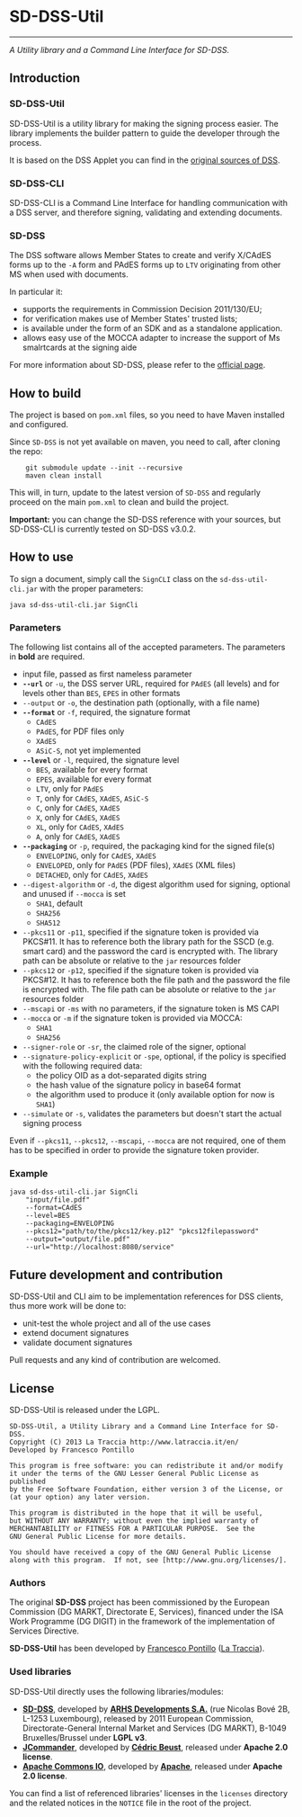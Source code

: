 # SD-DSS-Util
-------
*A Utility library and a Command Line Interface for SD-DSS.*


## Introduction

### SD-DSS-Util

SD-DSS-Util is a utility library for making the signing process easier. The library implements the builder pattern to
guide the developer through the process.

It is based on the DSS Applet you can find in the
[original sources of DSS](https://joinup.ec.europa.eu/software/sd-dss/release/all).

### SD-DSS-CLI

SD-DSS-CLI is a Command Line Interface for handling communication with a DSS server, and therefore signing, validating
and extending documents.

### SD-DSS

The DSS software allows Member States to create and verify X/CAdES forms up to the `-A` form and PAdES forms up to
`LTV` originating from other MS when used with documents.

In particular it:

* supports the requirements in Commission Decision 2011/130/EU;
* for verification makes use of Member States' trusted lists;
* is available under the form of an SDK and as a standalone application.
* allows easy use of the MOCCA adapter to increase the support of Ms smalrtcards at the signing aide

For more information about SD-DSS, please refer to the [official page](https://joinup.ec.europa.eu/software/sd-dss).

## How to build

The project is based on `pom.xml` files, so you need to have Maven installed and configured.

Since `SD-DSS` is not yet available on maven, you need to call, after cloning the repo:

```shell
    git submodule update --init --recursive
    maven clean install
```

This will, in turn, update to the latest version of `SD-DSS` and regularly proceed on the main `pom.xml` to clean
and build the project.

**Important:** you can change the SD-DSS reference with your sources, but SD-DSS-CLI is currently tested on SD-DSS
v3.0.2.

## How to use

To sign a document, simply call the `SignCLI` class on the `sd-dss-util-cli.jar` with the proper parameters:

    java sd-dss-util-cli.jar SignCli

### Parameters
The following list contains all of the accepted parameters. The parameters in **bold** are required.

* input file, passed as first nameless parameter
* **`--url`** or `-u`, the DSS server URL, required for `PAdES` (all levels) and for levels other than `BES`, `EPES` in
other formats
* `--output` or `-o`, the destination path (optionally, with a file name)
* **`--format`** or `-f`, required, the signature format
	* `CAdES`
	* `PAdES`, for PDF files only
	* `XAdES`
	* `ASiC-S`, not yet implemented
* **`--level`** or `-l`, required, the signature level
	* `BES`, available for every format
	* `EPES`, available for every format
	* `LTV`, only for `PAdES`
	* `T`, only for `CAdES`, `XAdES`, `ASiC-S`
	* `C`, only for `CAdES`, `XAdES`
	* `X`, only for `CAdES`, `XAdES`
	* `XL`, only for `CAdES`, `XAdES`
	* `A`, only for `CAdES`, `XAdES`
* **`--packaging`** or `-p`, required, the packaging kind for the signed file(s)
	* `ENVELOPING`, only for `CAdES`, `XAdES`
	* `ENVELOPED`, only for `PAdES` (PDF files), `XAdES` (XML files)
	* `DETACHED`, only for `CAdES`, `XAdES`
* `--digest-algorithm` or `-d`, the digest algorithm used for signing, optional and unused if `--mocca` is set
	* `SHA1`, default
	* `SHA256`
	* `SHA512`
* `--pkcs11` or `-p11`, specified if the signature token is provided via PKCS#11. It has to reference both the library
path for the SSCD (e.g. smart card) and the password the card is encrypted with. The library path can be absolute or
relative to the `jar` resources folder
* `--pkcs12` or `-p12`, specified if the signature token is provided via PKCS#12. It has to reference both the file
path and the password the file is encrypted with. The file path can be absolute or relative to the `jar` resources
folder
* `--mscapi` or `-ms` with no parameters, if the signature token is MS CAPI
* `--mocca` or `-m` if the signature token is provided via MOCCA:
	* `SHA1`
	* `SHA256`
* `--signer-role` or `-sr`, the claimed role of the signer, optional
* `--signature-policy-explicit` or `-spe`, optional, if the policy is specified with the following required data:
	* the policy OID as a dot-separated digits string
	* the hash value of the signature policy in base64 format
	* the algorithm used to produce it (only available option for now is `SHA1`)
* `--simulate` or `-s`, validates the parameters but doesn't start the actual signing process

Even if `--pkcs11`, `--pkcs12`, `--mscapi`, `--mocca` are not required, one of them has to be specified in order to
provide the signature token provider.

### Example

    java sd-dss-util-cli.jar SignCli
		"input/file.pdf"
		--format=CAdES
		--level=BES
		--packaging=ENVELOPING
		--pkcs12="path/to/the/pkcs12/key.p12" "pkcs12filepassword"
		--output="output/file.pdf"
		--url="http://localhost:8080/service"

## Future development and contribution

SD-DSS-Util and CLI aim to be implementation references for DSS clients, thus more work will be done to:

* unit-test the whole project and all of the use cases
* extend document signatures
* validate document signatures

Pull requests and any kind of contribution are welcomed.

## License

SD-DSS-Util is released under the LGPL.

    SD-DSS-Util, a Utility Library and a Command Line Interface for SD-DSS.
    Copyright (C) 2013 La Traccia http://www.latraccia.it/en/
    Developed by Francesco Pontillo

    This program is free software: you can redistribute it and/or modify
    it under the terms of the GNU Lesser General Public License as published
    by the Free Software Foundation, either version 3 of the License, or
    (at your option) any later version.

    This program is distributed in the hope that it will be useful,
    but WITHOUT ANY WARRANTY; without even the implied warranty of
    MERCHANTABILITY or FITNESS FOR A PARTICULAR PURPOSE.  See the
    GNU General Public License for more details.

    You should have received a copy of the GNU General Public License
    along with this program.  If not, see [http://www.gnu.org/licenses/].

### Authors

The original **SD-DSS** project has been commissioned by the European Commission (DG MARKT, Directorate E, Services),
financed under the ISA Work Programme (DG DIGIT) in the framework of the implementation of Services Directive.

**SD-DSS-Util** has been developed by [Francesco Pontillo](mailto:francescopontillo@gmail.com)
([La Traccia](http://www.latraccia.it/en/)).

### Used libraries

SD-DSS-Util directly uses the following libraries/modules:

* [**SD-DSS**](https://joinup.ec.europa.eu/software/sd-dss), developed by
[**ARHS Developments S.A.**](http://www.arhs-developments.com) (rue Nicolas Bové 2B, L-1253 Luxembourg), released by
2011 European Commission, Directorate-General Internal Market and Services (DG MARKT), B-1049 Bruxelles/Brussel
under **LGPL v3**.
* [**JCommander**](http://jcommander.org/), developed by [**Cédric Beust**](mailto:cedric@beust.com), released under
**Apache 2.0 license**.
* [**Apache Commons IO**](http://commons.apache.org/proper/commons-io/), developed by
[**Apache**](http://www.apache.org/), released under **Apache 2.0 license**.

You can find a list of referenced libraries' licenses in the `licenses` directory and the related notices in the
`NOTICE` file in the root of the project.